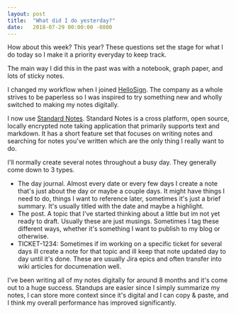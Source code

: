 ```yaml
---
layout: post
title:  "What did I do yesterday?"
date:   2018-07-29 00:00:00 -0800
---
```


How about this week? This year? These questions set the stage for what I do today so I make it a priority everyday to keep track.

The main way I did this in the past was with a notebook, graph paper, and lots of sticky notes. 

I changed my workflow when I joined [HelloSign](https://www.hellosign.com/). The company as a whole strives to be paperless so I was inspired to try something new and wholly switched to making my notes digitally.

I now use [Standard Notes](https://standardnotes.org/). Standard Notes is a cross platform, open source, locally encrypted note taking application that primarily supports text and markdown. It has a short feature set that focuses on writing notes and searching for notes you've written which are the only thing I really want to do. 

I'll normally create several notes throughout a busy day. They generally come down to 3 types.
* The day journal. Almost every date or every few days I create a note that's just about the day or maybe a couple days. It might have things I need to do, things I want to reference later, sometimes it's just a brief summary. It's usually titled with the date and maybe a highlight.
* The post. A topic that I've started thinking about a little but im not yet ready to draft. Usually these are just musings. Sometimes I tag these different ways, whether it's something I want to publish to my blog or otherwise.
* TICKET-1234: Sometimes if im working on a specific ticket for several days ill create a note for that topic and ill keep that note updated day to day until it's done. These are usually Jira epics and often transfer into wiki articles for documenation well.

I've been writing all of my notes digitally for around 8 months and it's come out to a huge success. Standups are easier since I simply summarize my notes, I can store more context since it's digital and I can copy & paste, and I think my overall performance has improved significantly. 